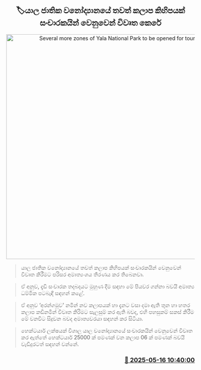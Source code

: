 <p align='center'><b><h2 align='center' title='Several more zones of Yala National Park to be opened for tourists'>🏷යාල ජාතික වනෝද්‍යානයේ තවත් කලාප කිහිපයක් සංචාරකයින් වෙනුවෙන් විවෘත කෙරේ</h2></b></p>
<p align='center'><img src='https://helakuru.sgp1.cdn.digitaloceanspaces.com/esana/images/lib/yala-park.jpg' width='600' alt='Several more zones of Yala National Park to be opened for tourists'></p>

> යාල ජාතික වනෝද්‍යානයේ තවත් කලාප කිහිපයක් සංචාරකයින් වෙනුවෙන් විවෘත කිරීමට පරිසර අමාත්‍යංශය තීරණය කර තිබෙනවා.

> ඒ අනුව, දැඩි සංචාරක තදබදයට මුහුණ දීම සඳහා මේ පියවර ගන්නා බවයි අමාත්‍ය ධම්මික පටබැඳි සඳහන් කළේ.

> ඒ අනුව ‘අරන්ගමුව' නමින් නව කලාපයක් හා දැනට වසා දමා ඇති තුන හා හතර කලාප කඩිනමින් විවෘත කිරිමට සැලසුම් කර ඇති බවද, එහි පහසුකම් සකස් කිරීම මේ වනවිට සිදුවන බවද අමාත්‍යවරයා සඳහන් කර සිටියා.

> හෙක්ටයාර් ලක්ෂයක් විශාල යාල වනෝද්‍යානයේ සංචාරකයින් වෙනුවෙන් විවෘත කර ඇත්තේ හෙක්ටයාර් 25000 ක් පමණක් වන කලාප 06 ක් පමණක් බවයි වැඩිදුරටත් සඳහන් වන්නේ.



<h3 align='right'><a href='https://www.helakuru.lk/esana/p/110131/'>📅 2025-05-16 10:40:00</a></h3>
